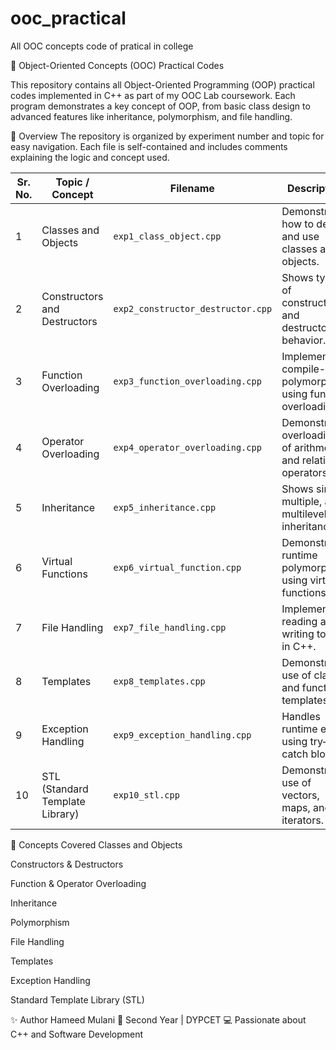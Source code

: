 # ooc_practical
All OOC concepts code of pratical in college

🧩 Object-Oriented Concepts (OOC) Practical Codes

This repository contains all Object-Oriented Programming (OOP) practical codes implemented in C++ as part of my OOC Lab coursework.
Each program demonstrates a key concept of OOP, from basic class design to advanced features like inheritance, polymorphism, and file handling.

📘 Overview
The repository is organized by experiment number and topic for easy navigation.
Each file is self-contained and includes comments explaining the logic and concept used.

| Sr. No. | Topic / Concept                 | Filename                          | Description                                                      |
| ------- | ------------------------------- | --------------------------------- | ---------------------------------------------------------------- |
| 1       | Classes and Objects             | `exp1_class_object.cpp`           | Demonstrates how to define and use classes and objects.          |
| 2       | Constructors and Destructors    | `exp2_constructor_destructor.cpp` | Shows types of constructors and destructor behavior.             |
| 3       | Function Overloading            | `exp3_function_overloading.cpp`   | Implements compile-time polymorphism using function overloading. |
| 4       | Operator Overloading            | `exp4_operator_overloading.cpp`   | Demonstrates overloading of arithmetic and relational operators. |
| 5       | Inheritance                     | `exp5_inheritance.cpp`            | Shows single, multiple, and multilevel inheritance.              |
| 6       | Virtual Functions               | `exp6_virtual_function.cpp`       | Demonstrates runtime polymorphism using virtual functions.       |
| 7       | File Handling                   | `exp7_file_handling.cpp`          | Implements reading and writing to files in C++.                  |
| 8       | Templates                       | `exp8_templates.cpp`              | Demonstrates use of class and function templates.                |
| 9       | Exception Handling              | `exp9_exception_handling.cpp`     | Handles runtime errors using try–catch blocks.                   |
| 10      | STL (Standard Template Library) | `exp10_stl.cpp`                   | Demonstrates use of vectors, maps, and iterators.                |

🧠 Concepts Covered
Classes and Objects

Constructors & Destructors

Function & Operator Overloading

Inheritance

Polymorphism

File Handling

Templates

Exception Handling

Standard Template Library (STL)



✨ Author
Hameed Mulani
📘 Second Year | DYPCET
💻 Passionate about C++ and Software Development
